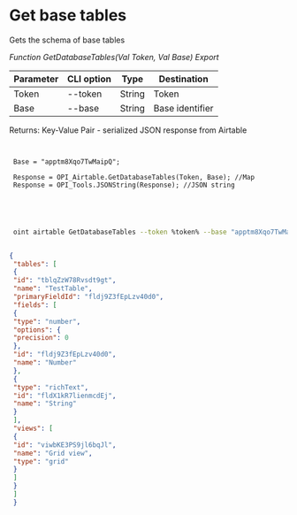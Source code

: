 ﻿---
sidebar_position: 2
---

# Get base tables
 Gets the schema of base tables


*Function GetDatabaseTables(Val Token, Val Base) Export*

 | Parameter | CLI option | Type | Destination |
 |-|-|-|-|
 | Token | --token | String | Token |
 | Base | --base | String | Base identifier |

 
 Returns: Key-Value Pair - serialized JSON response from Airtable

```bsl title="Code example"
	
 
 Base = "apptm8Xqo7TwMaipQ";
 
 Response = OPI_Airtable.GetDatabaseTables(Token, Base); //Map
 Response = OPI_Tools.JSONString(Response); //JSON string
 

	
```

```sh title="CLI command example"
 
 oint airtable GetDatabaseTables --token %token% --base "apptm8Xqo7TwMaipQ"


```


```json title="Result"

{
 "tables": [
 {
 "id": "tblqZzW78Rvsdt9gt",
 "name": "TestTable",
 "primaryFieldId": "fldj9Z3fEpLzv40d0",
 "fields": [
 {
 "type": "number",
 "options": {
 "precision": 0
 },
 "id": "fldj9Z3fEpLzv40d0",
 "name": "Number"
 },
 {
 "type": "richText",
 "id": "fldX1kR7lienmcdEj",
 "name": "String"
 }
 ],
 "views": [
 {
 "id": "viwbKE3PS9jl6bqJl",
 "name": "Grid view",
 "type": "grid"
 }
 ]
 }
 ]
 }

```
